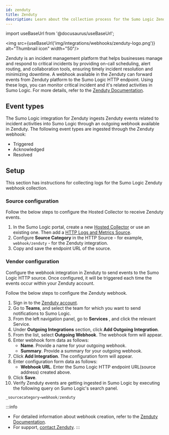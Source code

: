 ```yaml
---
id: zenduty
title: Zenduty
description: Learn about the collection process for the Sumo Logic Zenduty integration.
---
```


import useBaseUrl from '@docusaurus/useBaseUrl';

<img src={useBaseUrl('img/integrations/webhooks/zenduty-logo.png')} alt="Thumbnail icon" width="50"/>

Zenduty is an incident management platform that helps businesses manage and respond to critical incidents by providing on-call scheduling, alert routing, and collaboration tools, ensuring timely incident resolution and minimizing downtime. A webhook available in the Zenduty can forward events from Zenduty platform to the Sumo Logic HTTP endpoint. Using these logs, you can monitor critical incident and it's related activities in Sumo Logic. For more details, refer to the [Zenduty Documentation](https://docs.zenduty.com/).

## Event types

The Sumo Logic integration for Zenduty ingests Zenduty events related to incident activities into Sumo Logic through an outgoing webhook available in Zenduty. The following event types are ingested through the Zenduty webhook:
- Triggered
- Acknowledged
- Resolved

## Setup

This section has instructions for collecting logs for the Sumo Logic Zenduty webhook collection.

### Source configuration

Follow the below steps to configure the Hosted Collector to receive Zenduty events.

1. In the Sumo Logic portal, create a new [Hosted Collector](https://help.sumologic.com/docs/send-data/hosted-collectors/configure-hosted-collector/) or use an existing one. Then add a [HTTP Logs and Metrics Source](https://help.sumologic.com/docs/send-data/hosted-collectors/http-source/logs-metrics/#configure-an-httplogs-and-metrics-source).
2. Configure **Source Category** in the HTTP Source - for example, `webhook/zenduty` - for the Zenduty integration.
3. Copy and save the endpoint URL of the source.

### Vendor configuration

Configure the webhook integration in Zenduty to send events to the Sumo Logic HTTP source. Once configured, it will be triggered each time the events occur within your Zenduty account.

Follow the below steps to configure the Zenduty webhook.

1. Sign in to the [Zenduty account](https://www.zenduty.com/login/).
2. Go to **Teams**, and select the team for which you want to send notifications to Sumo Logic.
3. From the left navigation panel, go to **Services** , and click the relevant Service.
4. Under **Outgoing Integrations** section, click **Add Outgoing Integration**.
5. From the list, select **Outgoing Webhook**. The webhook form will appear.
6. Enter webhook form data as follows:
    - **Name**. Provide a name for your outgoing webhook.
    - **Summary**. Provide a summary for your outgoing webhook.
7. Click **Add Integration**. The configuration form will appear.
8. Enter configuration form data as follows:
    - **Webhook URL**. Enter the Sumo Logic HTTP endpoint URL(source address) created above.
9. Click **Save**.
10. Verify Zenduty events are getting ingested in Sumo Logic by executing the following query on Sumo Logic's search panel.
  ```sql
  _sourcecategory=webhook/zenduty
  ```

:::info
- For detailed information about webhook creation, refer to the [Zenduty Documentation](https://docs.zenduty.com/docs/outgoingwebhooks).
- For support, [contact Zenduty](https://www.zenduty.com/).
:::
